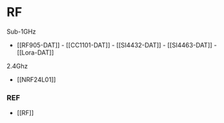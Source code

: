 
# RF 

Sub-1GHz
- [[RF905-DAT]] - [[CC1101-DAT]] - [[SI4432-DAT]] - [[SI4463-DAT]] - [[Lora-DAT]]

2.4Ghz
- [[NRF24L01]]






### REF 

- [[RF]] 